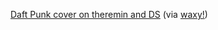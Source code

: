---
layout: post
wordpress_id: 249
wordpress_url: http://noesbueno.com/archives/249
date: '2008-09-22 22:48:27 -0500'
date_gmt: '2008-09-23 03:48:27 -0500'
body: |
  <p><a href="http://www.youtube.com/watch?v=Bkp9bDGDd1w">Daft Punk cover on theremin and DS</a> <span class="via">(via <a href="http://www.waxy.org">waxy!</a>)</span></p>
---